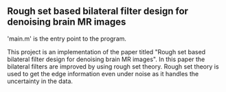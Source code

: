 ## Rough set based bilateral filter design for denoising brain MR images
'main.m' is the entry point to the program.

This project is an implementation of the paper titled "Rough set based bilateral filter design for denoising brain MR images". In this paper the bilateral filters are improved by using rough set theory. Rough set theory is used to get the edge information even under noise as it handles the uncertainty in the data.



